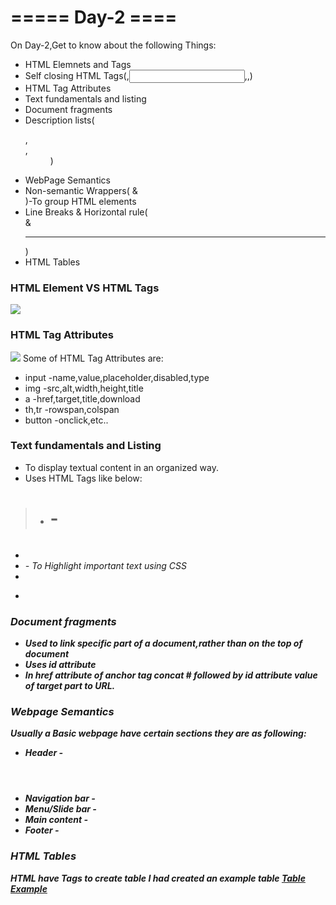 # ===== Day-2 ====

On Day-2,Get to know about the following Things:
* HTML Elemnets and Tags
* Self closing HTML Tags(<img>,<input>,<meta>,<link>)
* HTML Tag Attributes
* Text fundamentals and listing
* Document fragments 
* Description lists(<dl>,<dt>,<dd>)
* WebPage Semantics
* Non-semantic Wrappers(<span> & <div>)-To group HTML elements
* Line Breaks & Horizontal rule(<br> & <hr>)
* HTML Tables

### HTML Element VS HTML Tags
![](https://developer.mozilla.org/en-US/docs/Learn/HTML/Introduction_to_HTML/Getting_started/grumpy-cat-small.png)

### HTML Tag Attributes
![](https://developer.mozilla.org/en-US/docs/Learn/HTML/Introduction_to_HTML/Getting_started/grumpy-cat-attribute-small.png)
Some of HTML Tag Attributes are:
* input  -name,value,placeholder,disabled,type
* img    -src,alt,width,height,title
* a      -href,target,title,download
* th,tr  -rowspan,colspan
* button -onclick,etc..


### Text fundamentals and Listing
* To display textual content in an organized way.
* Uses HTML Tags like below:
 >* <h1>-<h6>
  * <em>
  * <span> - To Highlight important text using CSS
  * <strong>
  * <p>
  
  
### Document fragments
* Used to link specific part of a document,rather than on the top of document
* Uses id attribute
* In href attribute of anchor tag concat # followed by id attribute value of target part to URL.


### Webpage Semantics
Usually a Basic webpage have certain sections they are as following:
* Header -<header>
* Navigation bar -<nav>
* Menu/Slide bar -<aside>
* Main content -<main>
* Footer -<footer>

### HTML Tables
HTML have Tags to create table
I had created an example table
[Table Example](https://codepen.io/Dileep-royal/pen/eYLKvGd)


 
